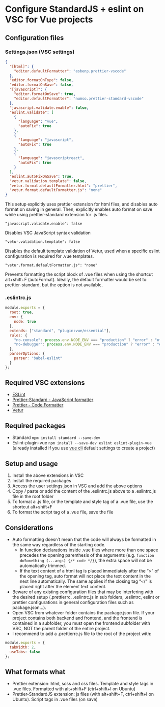 # Configure StandardJS + eslint on VSC for Vue projects

## Configuration files

### Settings.json (VSC settings)

```json
{
  "[html]": {
    "editor.defaultFormatter": "esbenp.prettier-vscode"
  },
  "editor.formatOnType": false,
  "editor.formatOnSave": false,
  "[javascript]": {
    "editor.formatOnSave": true,
    "editor.defaultFormatter": "numso.prettier-standard-vscode"
  },
  "javascript.validate.enable": false,
  "eslint.validate": [
    {
      "language": "vue",
      "autoFix": true
    },
    {
      "language": "javascript",
      "autoFix": true
    },
    {
      "language": "javascriptreact",
      "autoFix": true
    }
  ],
  "eslint.autoFixOnSave": true,
  "vetur.validation.template": false,
  "vetur.format.defaultFormatter.html": "prettier",
  "vetur.format.defaultFormatter.js": "none"
}
```

This setup explicitly uses prettier extension for html files, and disables auto format on saving in general. Then, explicitly enables auto format on save while using prettier-standard extension for .js files.

`"javascript.validate.enable": false`

Disables VSC JavaScript syntax validation

`"vetur.validation.template": false`

Disables the default template validation of Vetur, used when a specific eslint configuration is required for .vue templates.

`"vetur.format.defaultFormatter.js": "none"`

Prevents formatting the script block of .vue files when using the shortcut alt+shift+F (autoFormat). Ideally, the default formatter would be set to prettier-standard, but the option is not available.

### .eslintrc.js

```javascript
module.exports = {
  root: true,
  env: {
    node: true
  },
  extends: ["standard", "plugin:vue/essential"],
  rules: {
    "no-console": process.env.NODE_ENV === "production" ? "error" : "off",
    "no-debugger": process.env.NODE_ENV === "production" ? "error" : "off"
  },
  parserOptions: {
    parser: "babel-eslint"
  }
};
```

## Required VSC extensions

- [ESLint](https://marketplace.visualstudio.com/items?itemName=dbaeumer.vscode-eslint)
- [Prettier-Standard - JavaScript formatter](https://marketplace.visualstudio.com/items?itemName=numso.prettier-standard-vscode)
- [Prettier - Code Formatter](https://marketplace.visualstudio.com/items?itemName=esbenp.prettier-vscode)
- [Vetur](https://marketplace.visualstudio.com/items?itemName=octref.vetur)

## Required packages

- Standard `npm install standard --save-dev`
- Eslint-plugin-vue `npm install --save-dev eslint eslint-plugin-vue` (already installed if you use [vue cli](https://cli.vuejs.org/) default settings to create a project)

## Setup and usage

1. Install the above extensions in VSC
2. Install the required packages
3. Access the user settings.json in VSC and add the above options
4. Copy / paste or add the content of the .eslintrc.js above to a .eslintrc.js file in the root folder
5. To format a .js file, or the template and style tag of a .vue file, use the shortcut alt+shift+F
6. To format the script tag of a .vue file, save the file

## Considerations

- Auto formatting doesn’t mean that the code will always be formatted in the same way regardless of the starting code.
  - In function declarations inside .vue files where more than one space precedes the opening parenthesis of the arguments (e.g. `function doSomething (...args) {/* code */}`), the extra space will not be automatically trimmed.
  - If the text content of a html tag is placed immediately after the “>” of the opening tag, auto format will not place the text content in the next line automatically. The same applies if the closing tag “</” is placed right after the element text content.
- Beware of any existing configuration files that may be interfering with the desired setup (.prettierrc, .eslintrc.js in sub folders, .eslintrc, eslint or prettier configurations in general configuration files such as package.json...).
- Open VSC from whatever folder contains the package.json file. If your project contains both backend and frontend, and the frontend is contained in a subfolder, you must open the frontend subfolder with VSC, NOT the parent folder of the entire project.
- I recommend to add a .prettierrc.js file to the root of the project with:

```javascript
module.exports = {
  tabWidth: 2,
  useTabs: false
};
```

## What formats what

- Prettier extension: html, scss and css files. Template and style tags in .vue files. Formatted with alt+shift+F (ctrl+shift+I on Ubuntu)
- Prettier-StandardJS extension: js files (with alt+shift+F, ctrl+shift+I on Ubuntu). Script tags in .vue files (on save)
